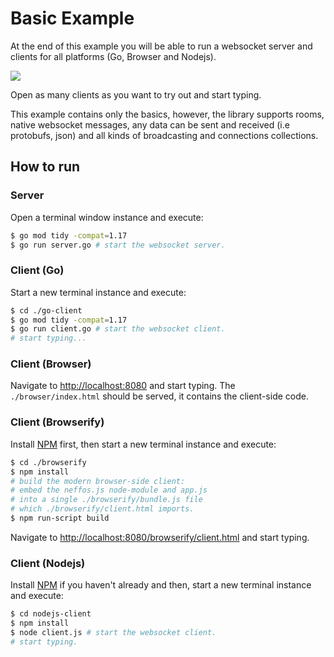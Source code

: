 # Basic Example

At the end of this example you will be able to run a websocket server
and clients for all platforms (Go, Browser and Nodejs).

![](overview.png)

Open as many clients as you want to try out and start typing.

This example contains only the basics, however, the library supports rooms, native websocket messages, any data can be sent and received (i.e protobufs, json) and all kinds of broadcasting and connections collections.

## How to run

### Server

Open a terminal window instance and execute:

```sh
$ go mod tidy -compat=1.17
$ go run server.go # start the websocket server.
```

### Client (Go)

Start a new terminal instance and execute:

```sh
$ cd ./go-client
$ go mod tidy -compat=1.17
$ go run client.go # start the websocket client.
# start typing...
```

### Client (Browser)

Navigate to <http://localhost:8080> and start typing.
The `./browser/index.html` should be served, it contains the client-side code.

### Client (Browserify)

Install [NPM](https://nodejs.org) first, then start a new terminal instance and execute:

```sh
$ cd ./browserify
$ npm install
# build the modern browser-side client:
# embed the neffos.js node-module and app.js
# into a single ./browserify/bundle.js file
# which ./browserify/client.html imports.
$ npm run-script build
```

Navigate to <http://localhost:8080/browserify/client.html> and start typing.

### Client (Nodejs)

Install [NPM](https://nodejs.org) if you haven't already and then, start a new terminal instance and execute:

```sh
$ cd nodejs-client
$ npm install
$ node client.js # start the websocket client.
# start typing.
```
